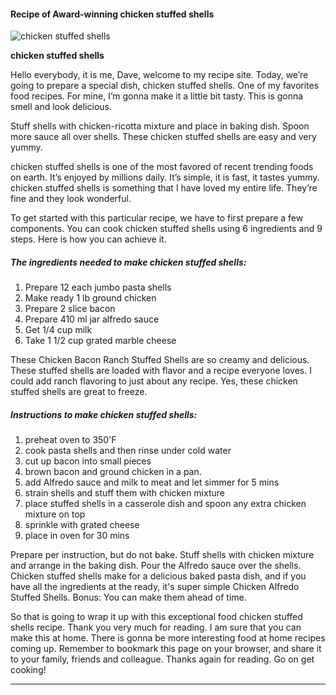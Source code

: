             

#### Recipe of Award-winning chicken stuffed shells

![chicken stuffed shells](https://img-global.cpcdn.com/recipes/70213363/751x532cq70/chicken-stuffed-shells-recipe-main-photo.jpg)

**chicken stuffed shells**

Hello everybody, it is me, Dave, welcome to my recipe site. Today, we’re going to prepare a special dish, chicken stuffed shells. One of my favorites food recipes. For mine, I’m gonna make it a little bit tasty. This is gonna smell and look delicious.

Stuff shells with chicken-ricotta mixture and place in baking dish. Spoon more sauce all over shells. These chicken stuffed shells are easy and very yummy.

chicken stuffed shells is one of the most favored of recent trending foods on earth. It’s enjoyed by millions daily. It’s simple, it is fast, it tastes yummy. chicken stuffed shells is something that I have loved my entire life. They’re fine and they look wonderful.

To get started with this particular recipe, we have to first prepare a few components. You can cook chicken stuffed shells using 6 ingredients and 9 steps. Here is how you can achieve it.

##### The ingredients needed to make chicken stuffed shells:

1.  Prepare 12 each jumbo pasta shells
2.  Make ready 1 lb ground chicken
3.  Prepare 2 slice bacon
4.  Prepare 410 ml jar alfredo sauce
5.  Get 1/4 cup milk
6.  Take 1 1/2 cup grated marble cheese

These Chicken Bacon Ranch Stuffed Shells are so creamy and delicious. These stuffed shells are loaded with flavor and a recipe everyone loves. I could add ranch flavoring to just about any recipe. Yes, these chicken stuffed shells are great to freeze.

##### Instructions to make chicken stuffed shells:

1.  preheat oven to 350'F
2.  cook pasta shells and then rinse under cold water
3.  cut up bacon into small pieces
4.  brown bacon and ground chicken in a pan.
5.  add Alfredo sauce and milk to meat and let simmer for 5 mins
6.  strain shells and stuff them with chicken mixture
7.  place stuffed shells in a casserole dish and spoon any extra chicken mixture on top
8.  sprinkle with grated cheese
9.  place in oven for 30 mins

Prepare per instruction, but do not bake. Stuff shells with chicken mixture and arrange in the baking dish. Pour the Alfredo sauce over the shells. Chicken stuffed shells make for a delicious baked pasta dish, and if you have all the ingredients at the ready, it's super simple Chicken Alfredo Stuffed Shells. Bonus: You can make them ahead of time.

So that is going to wrap it up with this exceptional food chicken stuffed shells recipe. Thank you very much for reading. I am sure that you can make this at home. There is gonna be more interesting food at home recipes coming up. Remember to bookmark this page on your browser, and share it to your family, friends and colleague. Thanks again for reading. Go on get cooking!

* * *